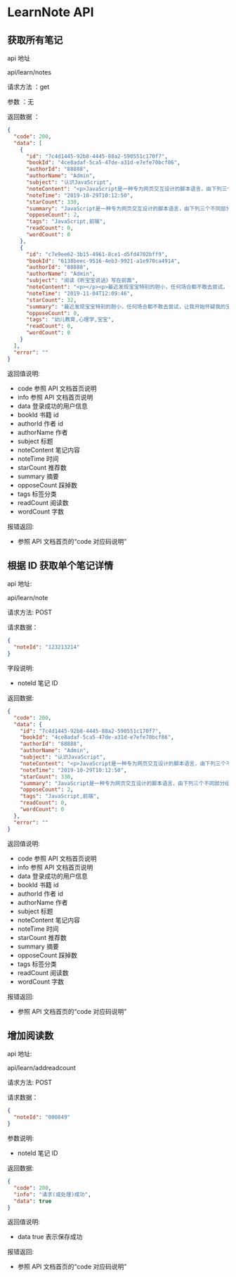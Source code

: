 # LearnNote API

## 获取所有笔记

api 地址

api/learn/notes

请求方法 ：get

参数 ：无

返回数据 ：

```json
{
  "code": 200,
  "data": [
    {
      "id": "7c4d1445-92b8-4445-88a2-590551c170f7",
      "bookId": "4ce8adaf-5ca5-47de-a31d-e7efe70bcf86",
      "authorId": "88888",
      "authorName": "Admin",
      "subject": "认识JavaScript",
      "noteContent": "<p>JavaScript是一种专为网页交互设计的脚本语言，由下列三个不同部分组成：</p><ul><li>ECMAScript，由ECMA-262定义，提供核心语言功能；</li><li>文档对象模型（DOM），提供访问和操作网页内容的方法和接口；</li><li>浏览器对象模型（BOM），提供与浏览器交互的方法和接口；</li></ul><p>&nbsp; &nbsp; JavaScript的这三个组成部分，在当前主要浏览器中都得到了不同程序的支持。其中所有浏览器对ECMAScript第三版的支持大体上都还不错，而对ECMAScript5的支持程度越来越高。但对DOM的支持则彼此相差比较多。对已经正式纳入HTML5标准的BOM来说，尽管浏览器都实现了某些众所周知的共同特性，但其它特性还是会因浏览器而异。</p><p><br></p><p><span style=\"font-weight: bold;\">补充</span>：JavaScript除了专为网页交互外，还能运行在Google的Node环境，比如NPM都依赖JavaScript实现。Node是JavaScript除浏览器外的另一个运行环境。</p>",
      "noteTime": "2019-10-29T10:12:50",
      "starCount": 330,
      "summary": "JavaScript是一种专为网页交互设计的脚本语言，由下列三个不同部分组成：JavaScript的这三个组成部分，在当前主要浏览器中都得到了不同程序的支持。其中所有浏览器对ECMAScript第三版的支持大体上都还不错，而对ECMAScript5的支持程度越来越高。但对DOM的支持则彼此相差比较多。对已经正式纳入HTML5标准的BOM来说，尽管浏览器都实现了某些众所周知的共同特性，但其它特性还是会因浏览器而异,JavaScript除了专为网页交互外，还能运行在Google的Node环境，比如NPM都依赖JavaScript实现。Node是JavaScript除浏览器外的另一个运行环境",
      "opposeCount": 2,
      "tags": "JavaScript,前端",
      "readCount": 0,
      "wordCount": 0
    },
    {
      "id": "c7e9ee62-3b15-4961-8ce1-d5fd4702bff9",
      "bookId": "6138beec-9516-4eb3-9921-a1e970ca4914",
      "authorId": "88888",
      "authorName": "Admin",
      "subject": "阅读《听宝宝说话》写在前面",
      "noteContent": "<p></p><p>最近发现宝宝特别的胆小，任何场合都不敢去尝试，让我开始怀疑我的宝宝是否心理有些不正常，通过各种途径有人推荐了这本书，所以我需要来阅读这本书，并帮助宝宝找回自信，希望能坚持下去。</p>",
      "noteTime": "2019-11-04T12:09:46",
      "starCount": 32,
      "summary": "最近发现宝宝特别的胆小，任何场合都不敢去尝试，让我开始怀疑我的宝宝是否心理有些不正常，通过各种途径有人推荐了这本书，所以我需要来阅读这本书，并帮助宝宝找回自信，希望能坚持下去。",
      "opposeCount": 0,
      "tags": "幼儿教育,心理学,宝宝",
      "readCount": 0,
      "wordCount": 0
    }
  ],
  "error": ""
}
```

返回值说明:

- code 参照 API 文档首页说明
- info 参照 API 文档首页说明
- data 登录成功的用户信息
- bookId 书籍 id
- authorId 作者 id
- authorName 作者
- subject 标题
- noteContent 笔记内容
- noteTime 时间
- starCount 推荐数
- summary 摘要
- opposeCount 踩掉数
- tags 标签分类
- readCount 阅读数
- wordCount 字数

报错返回:

- 参照 API 文档首页的“code 对应码说明”

## 根据 ID 获取单个笔记详情

api 地址:

api/learn/note

请求方法: POST

请求数据：

```json
{
  "noteId": "123213214"
}
```

字段说明:

- noteId 笔记 ID

返回数据:

```json
{
  "code": 200,
  "data": {
    "id": "7c4d1445-92b8-4445-88a2-590551c170f7",
    "bookId": "4ce8adaf-5ca5-47de-a31d-e7efe70bcf86",
    "authorId": "88888",
    "authorName": "Admin",
    "subject": "认识JavaScript",
    "noteContent": "<p>JavaScript是一种专为网页交互设计的脚本语言，由下列三个不同部分组成：</p><ul><li>ECMAScript，由ECMA-262定义，提供核心语言功能；</li><li>文档对象模型（DOM），提供访问和操作网页内容的方法和接口；</li><li>浏览器对象模型（BOM），提供与浏览器交互的方法和接口；</li></ul><p>&nbsp; &nbsp; JavaScript的这三个组成部分，在当前主要浏览器中都得到了不同程序的支持。其中所有浏览器对ECMAScript第三版的支持大体上都还不错，而对ECMAScript5的支持程度越来越高。但对DOM的支持则彼此相差比较多。对已经正式纳入HTML5标准的BOM来说，尽管浏览器都实现了某些众所周知的共同特性，但其它特性还是会因浏览器而异。</p><p><br></p><p><span style=\"font-weight: bold;\">补充</span>：JavaScript除了专为网页交互外，还能运行在Google的Node环境，比如NPM都依赖JavaScript实现。Node是JavaScript除浏览器外的另一个运行环境。</p>",
    "noteTime": "2019-10-29T10:12:50",
    "starCount": 330,
    "summary": "JavaScript是一种专为网页交互设计的脚本语言，由下列三个不同部分组成：JavaScript的这三个组成部分，在当前主要浏览器中都得到了不同程序的支持。其中所有浏览器对ECMAScript第三版的支持大体上都还不错，而对ECMAScript5的支持程度越来越高。但对DOM的支持则彼此相差比较多。对已经正式纳入HTML5标准的BOM来说，尽管浏览器都实现了某些众所周知的共同特性，但其它特性还是会因浏览器而异,JavaScript除了专为网页交互外，还能运行在Google的Node环境，比如NPM都依赖JavaScript实现。Node是JavaScript除浏览器外的另一个运行环境",
    "opposeCount": 2,
    "tags": "JavaScript,前端",
    "readCount": 0,
    "wordCount": 0
  },
  "error": ""
}
```

返回值说明:

- code 参照 API 文档首页说明
- info 参照 API 文档首页说明
- data 登录成功的用户信息
- bookId 书籍 id
- authorId 作者 id
- authorName 作者
- subject 标题
- noteContent 笔记内容
- noteTime 时间
- starCount 推荐数
- summary 摘要
- opposeCount 踩掉数
- tags 标签分类
- readCount 阅读数
- wordCount 字数

报错返回:

- 参照 API 文档首页的“code 对应码说明”

## 增加阅读数

api 地址:

api/learn/addreadcount

请求方法: POST

请求数据：

```json
{
  "noteId": "000849"
}
```

参数说明:

- noteId 笔记 ID

返回数据:

```json
{
  "code": 200,
  "info": "请求(或处理)成功",
  "data": true
}
```

返回值说明:

- data true 表示保存成功

报错返回:

- 参照 API 文档首页的“code 对应码说明”
